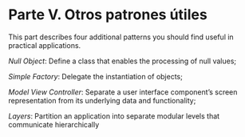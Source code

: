 # Parte V. Otros patrones útiles

This part describes four additional patterns you should find useful in practical applications.

_Null Object_: Define a class that enables the processing of null values;

_Simple Factory_: Delegate the instantiation of objects;

_Model View Controller_: Separate a user interface component’s screen representation from its underlying data and functionality;

_Layers_: Partition an application into separate modular levels that communicate hierarchically
